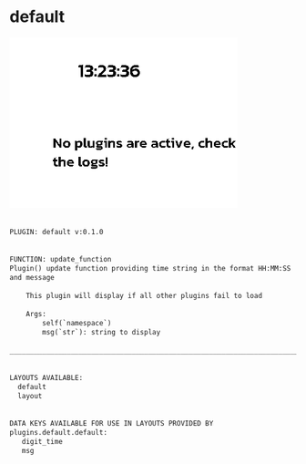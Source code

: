 # default
![sample image for plugin default](../documentation/images/default_sample.png)
```

PLUGIN: default v:0.1.0


FUNCTION: update_function
Plugin() update function providing time string in the format HH:MM:SS and message
    
    This plugin will display if all other plugins fail to load
    
    Args:
        self(`namespace`)
        msg(`str`): string to display
    
___________________________________________________________________________
 

LAYOUTS AVAILABLE:
  default
  layout


DATA KEYS AVAILABLE FOR USE IN LAYOUTS PROVIDED BY plugins.default.default:
   digit_time
   msg
```